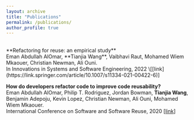 ```yaml
---
layout: archive
title: "Publications"
permalink: /publications/
author_profile: true
---
```


<br>
**Refactoring for reuse: an empirical study**<br>
Eman Abdullah AlOmar, **Tianjia Wang**, Vaibhavi Raut, Mohamed Wiem Mkaouer, Christian Newman, Ali Ouni.<br>
In Innovations in Systems and Software Engineering, 2022 \[[link](https://link.springer.com/article/10.1007/s11334-021-00422-6)]

**How do developers refactor code to improve code reusability?**<br>
Eman Abdullah AlOmar, Philip T. Rodriguez, Jordan Bowman, **Tianjia Wang**, Benjamin Adepoju, Kevin Lopez, Christian Newman, Ali Ouni, Mohamed Wiem Mkaouer.<br>
International Conference on Software and Software Reuse, 2020 \[[link](https://link.springer.com/chapter/10.1007/978-3-030-64694-3_16)]
